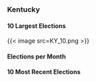 ### Kentucky

#### 10 Largest Elections
{{< image src=KY_10.png >}}

#### Elections per Month

#### 10 Most Recent Elections

